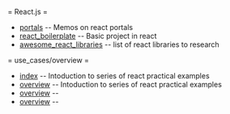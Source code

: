 = React.js =

  * [portals](portals)                     -- Memos on react portals
  * [react_boilerplate](react_boilerplate) -- Basic project in react
  * [awesome_react_libraries](awesome_react_libraries) -- list of react libraries to research

= use_cases/overview =

  * [index](react_in_practice/index) -- Intoduction to series of react practical examples
  * [overview](react_in_practice/overview) -- Intoduction to series of react practical examples
  * [overview](react_in_practice/react_webpack) -- 
  * [overview](react_in_practice/react_without_babel_and_webpack) -- 

